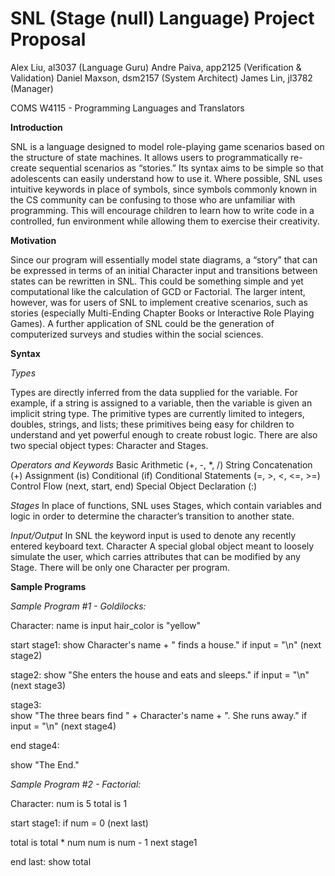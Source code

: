 SNL (Stage (null) Language) Project Proposal
===================================
Alex Liu, al3037 (Language Guru)
Andre Paiva, app2125 (Verification & Validation)
Daniel Maxson, dsm2157 (System Architect)
James Lin, jl3782 (Manager)

COMS W4115 - Programming Languages and Translators


**Introduction**

SNL is a language designed to model role-playing game scenarios based on the structure of state machines. It allows users to programmatically re-create sequential scenarios as “stories.” Its syntax aims to be simple so that adolescents can easily understand how to use it. Where possible, SNL uses intuitive keywords in place of symbols, since symbols commonly known in the CS community can be confusing to those who are unfamiliar with programming. This will encourage children to learn how to write code in a controlled, fun environment while allowing them to exercise their creativity.

**Motivation**

Since our program will essentially model state diagrams, a “story” that can be expressed in terms of an initial Character input and transitions between states can be rewritten in SNL. This could be something simple and yet computational like the calculation of GCD or Factorial. The larger intent, however, was for users of SNL to implement creative scenarios, such as stories (especially Multi-Ending Chapter Books or Interactive Role Playing Games). A further application of SNL could be the generation of computerized surveys and studies within the social sciences. 

**Syntax**

*Types*

Types are directly inferred from the data supplied for the variable. For example, if a string is assigned to a variable, then the variable is given an implicit string type. The primitive types are currently limited to integers, doubles, strings, and lists; these primitives being easy for children to understand and yet powerful enough to create robust logic. There are also two special object types: Character and Stages.

*Operators and Keywords*
Basic Arithmetic (+, -, *, /)
String Concatenation (+)
Assignment (is)
Conditional (if)
Conditional Statements (=, >, <, <=, >=)
Control Flow (next, start, end)
Special Object Declaration (:)

*Stages*
In place of functions, SNL uses Stages, which contain variables and logic in order to determine the character’s transition to another state.

*Input/Output*
In SNL the keyword input is used to denote any recently entered keyboard text.
Character
A special global object meant to loosely simulate the user, which carries attributes that can be modified by any Stage.  There will be only one Character per program.


**Sample Programs**

*Sample Program #1 - Goldilocks:*

Character:
name is input
hair_color is "yellow"

start stage1:
show Character's name + " finds a house."
if input = "\n"
(next stage2)

stage2:
show "She enters the house and eats and sleeps."
if input = "\n"
(next stage3)

stage3:  
show "The three bears find " + Character's name + ". She runs away."
if input = "\n"
(next stage4)

end stage4:  

show "The End."

*Sample Program #2 - Factorial:*

Character:
num is 5
total is 1

start stage1:
if num = 0
(next last)

total is total * num
num is num - 1
next stage1

end last:
show total

